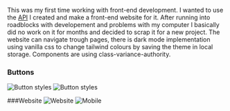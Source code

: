 This was my first time working with front-end development. I wanted to use the [API](https://github.com/dom-ar/YouPoint-Youtube-AI-Summary-API) I created and make a front-end website for it. After running into roadblocks with developement and problems with my computer I basically did no work on it for months and decided to scrap it for a new project. The website can navigate trough pages, there is dark mode implementation using vanilla css to change tailwind colours by saving the theme in local storage. Components are using class-variance-authority. 

### Buttons
![Button styles](https://i.imgur.com/bumPvKf.png)
![Button styles](https://i.imgur.com/9SCb1zb.gif)

###Website
![Website](https://i.imgur.com/1KvgXvb.png)
![Mobile](https://i.imgur.com/VLW6QLQ.png)
